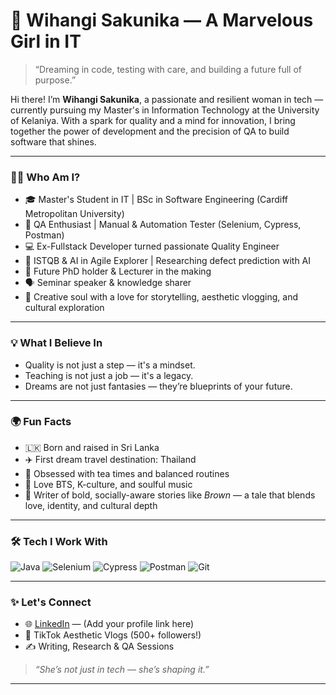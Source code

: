 # 🌸 Wihangi Sakunika — A Marvelous Girl in IT

> “Dreaming in code, testing with care, and building a future full of purpose.”

Hi there! I’m **Wihangi Sakunika**, a passionate and resilient woman in tech — currently pursuing my Master's in Information Technology at the University of Kelaniya. With a spark for quality and a mind for innovation, I bring together the power of development and the precision of QA to build software that shines.

---

### 👩‍💻 Who Am I?

- 🎓 Master's Student in IT | BSc in Software Engineering (Cardiff Metropolitan University)
- 🧪 QA Enthusiast | Manual & Automation Tester (Selenium, Cypress, Postman)
- 💻 Ex-Fullstack Developer turned passionate Quality Engineer
- 📖 ISTQB & AI in Agile Explorer | Researching defect prediction with AI
- 🧠 Future PhD holder & Lecturer in the making
- 🗣 Seminar speaker & knowledge sharer
- 🎨 Creative soul with a love for storytelling, aesthetic vlogging, and cultural exploration

---

### 💡 What I Believe In

- Quality is not just a step — it's a mindset.
- Teaching is not just a job — it's a legacy.
- Dreams are not just fantasies — they’re blueprints of your future.

---

### 🌍 Fun Facts

- 🇱🇰 Born and raised in Sri Lanka
- ✈️ First dream travel destination: Thailand
- 🧋 Obsessed with tea times and balanced routines
- 🎤 Love BTS, K-culture, and soulful music
- 📖 Writer of bold, socially-aware stories like *Brown* — a tale that blends love, identity, and cultural depth

---

### 🛠 Tech I Work With

![Java](https://img.shields.io/badge/-Java-informational?style=flat&logo=java&logoColor=white&color=red)
![Selenium](https://img.shields.io/badge/-Selenium-informational?style=flat&logo=selenium&logoColor=white&color=green)
![Cypress](https://img.shields.io/badge/-Cypress-informational?style=flat&logo=cypress&logoColor=white&color=gray)
![Postman](https://img.shields.io/badge/-Postman-informational?style=flat&logo=postman&logoColor=white&color=orange)
![Git](https://img.shields.io/badge/-Git-informational?style=flat&logo=git&logoColor=white&color=black)

---

### ✨ Let's Connect

- 🌐 [LinkedIn](https://www.linkedin.com/) — (Add your profile link here)
- 📸 TikTok Aesthetic Vlogs (500+ followers!)
- ✍️ Writing, Research & QA Sessions

> _“She’s not just in tech — she’s shaping it.”_

---

